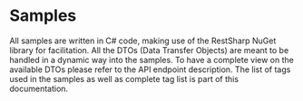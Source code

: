 # Samples

All samples are written in C# code, making use of the RestSharp NuGet library for facilitation.
All the DTOs (Data Transfer Objects) are meant to be handled in a dynamic way into the samples.
To have a complete view on the available DTOs please refer to the API endpoint description.
The list of tags used in the samples as well as complete tag list is part of this documentation.
